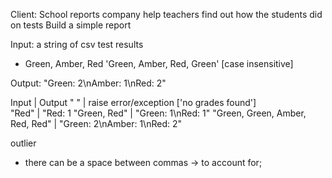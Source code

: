 Client: School reports company
help teachers find out how the students did on tests
Build a simple report 

Input: a string of csv test results
- Green, Amber, Red
'Green, Amber, Red, Green' [case insensitive]

Output: 
"Green: 2\nAmber: 1\nRed: 2"

Input                               | Output
" "                                 | raise error/exception ['no grades found']  
"Red"                               | "Red: 1
"Green, Red"                        | "Green: 1\nRed: 1"
"Green, Green, Amber, Red, Red"     | "Green: 2\nAmber: 1\nRed: 2"

outlier
* there can be a space between commas -> to account for;

